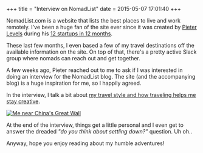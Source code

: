 +++
title = "Interview on NomadList"
date = 2015-05-07 17:01:40
+++

NomadList.com is a website that lists the best places to live and work remotely. I've been a huge fan of the site ever since it was created by [Pieter Levels](https://levels.io/) during his [12 startups in 12 months](https://levels.io/12-startups-12-months/).

These last few months, I even based a few of my travel destinations off the available information on the site. On top of that, there's a pretty active Slack group where nomads can reach out and get together.

A few weeks ago, Pieter reached out to me to ask if I was interested in doing an interview for the NomadList blog. The site (and the accompanying blog) is a huge inspiration for me, so I happily agreed.

In the interview, I talk a bit about [my travel style and how traveling helps me stay creative](https://nomadlist.com/stories/slow-travel).

[![Me near China's Great Wall](https://res.cloudinary.com/dannyvankooten/image/upload/v1431017952/CDHt_qSW0AEYEn0_mdpgqb.jpg)](https://nomadlist.com/stories/slow-travel)

At the end of the interview, things get a little personal and I even get to answer the dreaded _"do you think about settling down?"_ question. Uh oh..

Anyway, hope you enjoy reading about my humble adventures!



